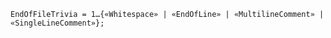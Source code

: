 <!-- This file is generated automatically by infrastructure scripts. Please don't edit by hand. -->

<!-- markdownlint-disable first-line-h1 -->

```{ .ebnf .slang-ebnf #EndOfFileTrivia }
EndOfFileTrivia = 1…{«Whitespace» | «EndOfLine» | «MultilineComment» | «SingleLineComment»};
```
